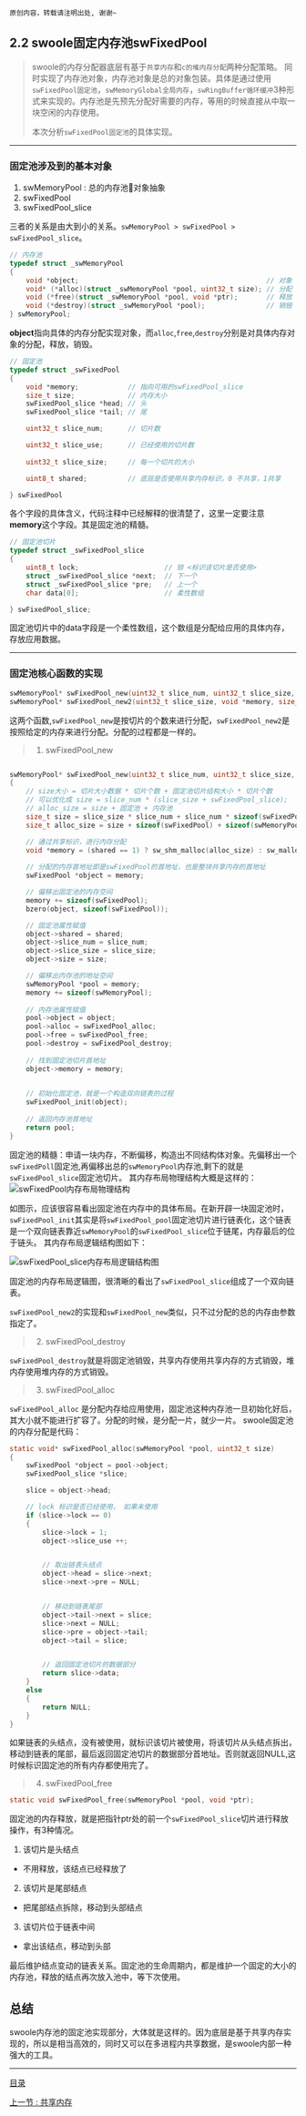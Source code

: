 ```
原创内容，转载请注明出处, 谢谢~
```

## 2.2 swoole固定内存池swFixedPool

> swoole的内存分配器底层有基于`共享内存`和`c的堆内存分配`两种分配策略。
> 同时实现了内存池对象，内存池对象是总的对象包装。具体是通过使用`swFixedPool固定池`，`swMemoryGlobal全局内存`，`swRingBuffer循环缓冲`3种形式来实现的。内存池是先预先分配好需要的内存，等用的时候直接从中取一块空闲的内存使用。
> 
> 本次分析`swFixedPool固定池`的具体实现。


***

### 固定池涉及到的基本对象

1. swMemoryPool : 总的内存池对象抽象
2. swFixedPool
3. swFixedPool_slice

三者的关系是由大到小的关系。`swMemoryPool > swFixedPool > swFixedPool_slice`。

```c
// 内存池
typedef struct _swMemoryPool
{
	void *object;                                              // 对象
	void* (*alloc)(struct _swMemoryPool *pool, uint32_t size); // 分配
	void (*free)(struct _swMemoryPool *pool, void *ptr);       // 释放
	void (*destroy)(struct _swMemoryPool *pool);               // 销毁
} swMemoryPool;

```
**object**指向具体的内存分配实现对象，而`alloc`,`free`,`destroy`分别是对具体内存对象的分配，释放，销毁。

```c
// 固定池
typedef struct _swFixedPool
{
    void *memory;            // 指向可用的swFixedPool_slice
    size_t size;             // 内存大小
    swFixedPool_slice *head; // 头
    swFixedPool_slice *tail; // 尾

    uint32_t slice_num;      // 切片数

    uint32_t slice_use;      // 已经使用的切片数
    
    uint32_t slice_size;     // 每一个切片的大小

    uint8_t shared;          // 底层是否使用共享内存标识，0 不共享，1共享

} swFixedPool
```
各个字段的具体含义，代码注释中已经解释的很清楚了，这里一定要注意**memory**这个字段。其是固定池的精髓。

```c
// 固定池切片
typedef struct _swFixedPool_slice
{
    uint8_t lock;                     // 锁 <标识该切片是否使用>
    struct _swFixedPool_slice *next;  // 下一个
    struct _swFixedPool_slice *pre;   // 上一个
    char data[0];                     // 柔性数组

} swFixedPool_slice;                  
```
固定池切片中的data字段是一个柔性数组，这个数组是分配给应用的具体内存，存放应用数据。


***

### 固定池核心函数的实现

```c
swMemoryPool* swFixedPool_new(uint32_t slice_num, uint32_t slice_size, uint8_t shared);
swMemoryPool* swFixedPool_new2(uint32_t slice_size, void *memory, size_t size);
```
这两个函数,`swFixedPool_new`是按切片的个数来进行分配，`swFixedPool_new2`是按照给定的内存来进行分配。分配的过程都是一样的。

> 1. swFixedPool_new

```c

swMemoryPool* swFixedPool_new(uint32_t slice_num, uint32_t slice_size, uint8_t shared)
{
    // size大小 = 切片大小数据 * 切片个数 + 固定池切片结构大小 * 切片个数
    // 可以优化成 size = slice_num * (slice_size + swFixedPool_slice);
    // alloc_size = size + 固定池 + 内存池
    size_t size = slice_size * slice_num + slice_num * sizeof(swFixedPool_slice);
    size_t alloc_size = size + sizeof(swFixedPool) + sizeof(swMemoryPool);

    // 通过共享标识，进行内存分配
    void *memory = (shared == 1) ? sw_shm_malloc(alloc_size) : sw_malloc(alloc_size);
    
    // 分配的内存首地址即是swFixedPool的首地址，也是整块共享内存的首地址
    swFixedPool *object = memory;

    // 偏移出固定池的内存空间
    memory += sizeof(swFixedPool);
    bzero(object, sizeof(swFixedPool));

    // 固定池属性赋值
    object->shared = shared;
    object->slice_num = slice_num;
    object->slice_size = slice_size;
    object->size = size;

    // 偏移出内存池的地址空间
    swMemoryPool *pool = memory;
    memory += sizeof(swMemoryPool);
    
    // 内存池属性赋值
    pool->object = object;
    pool->alloc = swFixedPool_alloc;
    pool->free = swFixedPool_free;
    pool->destroy = swFixedPool_destroy;
    
    // 找到固定池切片首地址
    object->memory = memory;

   
    // 初始化固定池，就是一个构造双向链表的过程
    swFixedPool_init(object);
  
    // 返回内存池首地址
    return pool;
}
```
固定池的精髓：申请一块内存，不断偏移，构造出不同结构体对象。先偏移出一个`swFixedPoll`固定池,再偏移出总的`swMemoryPool`内存池,剩下的就是`swFixedPool_slice`固定池切片。
其内存布局物理结构大概是这样的：
![swFixedPool内存布局物理结构](https://raw.githubusercontent.com/aizsfgk/za/master/swoole/swFixedPool_physics.jpg)

如图示，应该很容易看出固定池在内存中的具体布局。在新开辟一块固定池时，`swFixedPool_init`其实是将`swFixedPool_pool`固定池切片进行链表化，这个链表是一个双向链表靠近`swMemoryPool`的`swFixedPool_slice`位于链尾，内存最后的位于链头。
其内存布局逻辑结构图如下：

![swFixedPool_slice内存布局逻辑结构图](https://raw.githubusercontent.com/aizsfgk/za/master/swoole/swFixedPool_logic.jpg)

固定池的内存布局逻辑图，很清晰的看出了`swFixedPool_slice`组成了一个双向链表。

`swFixedPool_new2`的实现和`swFixedPool_new`类似，只不过分配的总的内存由参数指定了。

> 2. swFixedPool_destroy

`swFixedPool_destroy`就是将固定池销毁，共享内存使用共享内存的方式销毁，堆内存使用堆内存的方式销毁。

> 3. swFixedPool_alloc

`swFixedPool_alloc` 是分配内存给应用使用，固定池这种内存池一旦初始化好后，其大小就不能进行扩容了。分配的时候，是分配一片，就少一片。
swoole固定池的内存分配是代码：

```c
static void* swFixedPool_alloc(swMemoryPool *pool, uint32_t size)
{
    swFixedPool *object = pool->object;
    swFixedPool_slice *slice;

    slice = object->head;

    // lock 标识是否已经使用， 如果未使用
    if (slice->lock == 0)
    {
        slice->lock = 1;
        object->slice_use ++;


        // 取出链表头结点
        object->head = slice->next;
        slice->next->pre = NULL;


        // 移动到链表尾部
        object->tail->next = slice;
        slice->next = NULL;
        slice->pre = object->tail;
        object->tail = slice;


        // 返回固定池切片的数据部分
        return slice->data;
    }
    else
    {
        return NULL;
    }
}
```
如果链表的头结点，没有被使用，就标识该切片被使用，将该切片从头结点拆出，移动到链表的尾部，最后返回固定池切片的数据部分首地址。否则就返回NULL,这时候标识固定池的所有内存都使用完了。

> 4. swFixedPool_free

```c
static void swFixedPool_free(swMemoryPool *pool, void *ptr);
```
固定池的内存释放，就是把指针ptr处的前一个`swFixedPool_slice`切片进行释放操作，有3种情况。

1. 该切片是头结点
  * 不用释放，该结点已经释放了
2. 该切片是尾部结点
  * 把尾部结点拆除，移动到头部结点
3. 该切片位于链表中间
  * 拿出该结点，移动到头部
  
最后维护结点变动的链表关系。固定池的生命周期内，都是维护一个固定的大小的内存池，释放的结点再次放入池中，等下次使用。


## 总结

swoole内存池的固定池实现部分，大体就是这样的。因为底层是基于共享内存实现的，所以是相当高效的，同时又可以在多进程内共享数据，是swoole内部一种强大的工具。


---

[目录](../README.md)

[上一节 : 共享内存](./01.share_memory.md)


